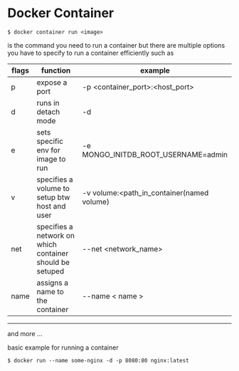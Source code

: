 # Docker Container

```
$ docker container run <image>
```
is the command you need to run a container but there are multiple options you have to specify to run a container efficiently such as

flags | function | example
----- | --------- |---------
p | expose a port| -p <container_port>:<host_port>
d | runs in detach mode | -d
e| sets specific env for image to run| -e MONGO_INITDB_ROOT_USERNAME=admin
v| specifies a volume to setup btw host and user| -v volume:<path_in_container(named volume)
net| specifies a network on which container should be setuped| --net <network_name>
name | assigns a name to the container | --name < name > 
----
and more ... <br>

basic example for running a container 

```
$ docker run --name some-nginx -d -p 8080:80 nginx:latest
```
